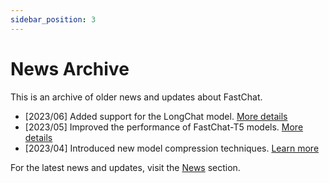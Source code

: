 ```yaml
---
sidebar_position: 3
---
```


# News Archive

This is an archive of older news and updates about FastChat.

-   [2023/06] Added support for the LongChat model. [More details](/docs/model-weights/other_models.md)
-   [2023/05] Improved the performance of FastChat-T5 models. [More details](/docs/model-weights/other_models.md)
-   [2023/04] Introduced new model compression techniques. [Learn more](/docs/advanced-features/model_compression.md)

For the latest news and updates, visit the [News](/docs/getting-started/news.md) section.
